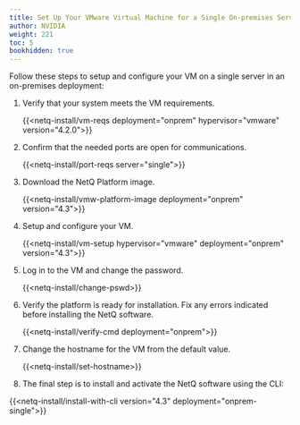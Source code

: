 ```yaml
---
title: Set Up Your VMware Virtual Machine for a Single On-premises Server
author: NVIDIA
weight: 221
toc: 5
bookhidden: true
---
```

Follow these steps to setup and configure your VM on a single server in an on-premises deployment:

1. Verify that your system meets the VM requirements.

    {{<netq-install/vm-reqs deployment="onprem" hypervisor="vmware" version="4.2.0">}}

2. Confirm that the needed ports are open for communications.

    {{<netq-install/port-reqs server="single">}}

3. Download the NetQ Platform image.

    {{<netq-install/vmw-platform-image deployment="onprem" version="4.3">}}

4. Setup and configure your VM.

    {{<netq-install/vm-setup hypervisor="vmware" deployment="onprem" version="4.3">}}

5. Log in to the VM and change the password.

    {{<netq-install/change-pswd>}}

6. Verify the platform is ready for installation. Fix any errors indicated before installing the NetQ software.

    {{<netq-install/verify-cmd deployment="onprem">}}

7. Change the hostname for the VM from the default value.

    {{<netq-install/set-hostname>}}

8. The final step is to install and activate the NetQ software using the CLI:

{{<netq-install/install-with-cli version="4.3" deployment="onprem-single">}}